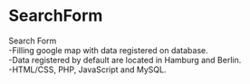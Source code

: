 # SearchForm
Search Form<br>
-Filling google map with data registered on database.<br>
-Data registered by default are located in Hamburg and Berlin.<br>
-HTML/CSS, PHP, JavaScript and MySQL.
